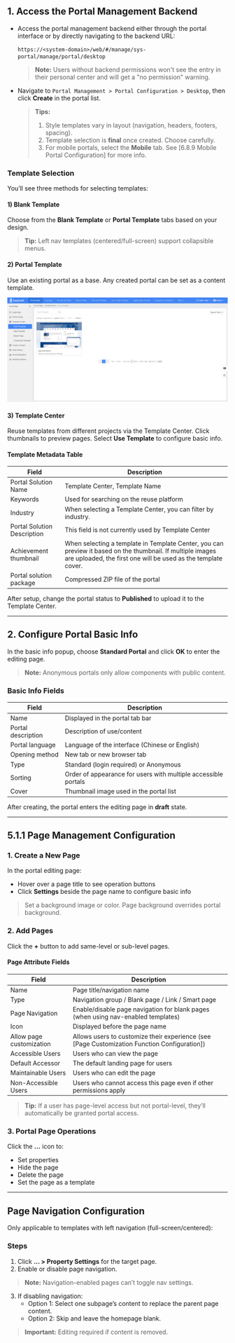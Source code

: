 ## 1. Access the Portal Management Backend

- Access the portal management backend either through the portal interface or by directly navigating to the backend URL:
  
  ```
  https://<system-domain>/web/#/manage/sys-portal/manage/portal/desktop
  ```

  > **Note:** Users without backend permissions won't see the entry in their personal center and will get a "no permission" warning.

- Navigate to `Portal Management > Portal Configuration > Desktop`, then click **Create** in the portal list.

  > **Tips:**
  > 1. Style templates vary in layout (navigation, headers, footers, spacing).
  > 2. Template selection is **final** once created. Choose carefully.
  > 3. For mobile portals, select the **Mobile** tab. See [6.8.9 Mobile Portal Configuration] for more info.

### Template Selection
You’ll see three methods for selecting templates:

#### 1) Blank Template
Choose from the **Blank Template** or **Portal Template** tabs based on your design.

> **Tip:** Left nav templates (centered/full-screen) support collapsible menus.

#### 2) Portal Template
Use an existing portal as a base. Any created portal can be set as a content template.
<div style={{ display: 'flex', justifyContent: 'left' }}>
  <img src="/img/5.1 Creating a Desktop Portal img 1.png" alt="Portal Diagram" width="800" />
</div>


#### 3) Template Center
Reuse templates from different projects via the Template Center. Click thumbnails to preview pages. Select **Use Template** to configure basic info.

#### Template Metadata Table

| Field                    | Description |
|--------------------------|-------------|
| Portal Solution Name     | Template Center, Template Name |
| Keywords                 | Used for searching on the reuse platform |
| Industry                 | When selecting a Template Center, you can filter by industry. |
| Portal Solution Description | This field is not currently used by Template Center |
| Achievement thumbnail    | When selecting a template in Template Center, you can preview it based on the thumbnail. If multiple images are uploaded, the first one will be used as the template cover. |
| Portal solution package  | Compressed ZIP file of the portal |

After setup, change the portal status to **Published** to upload it to the Template Center.

---

## 2. Configure Portal Basic Info

In the basic info popup, choose **Standard Portal** and click **OK** to enter the editing page.

> **Note:** Anonymous portals only allow components with public content.

### Basic Info Fields

| Field               | Description                                                                                 |
|--------------------|---------------------------------------------------------------------------------------------|
| Name               | Displayed in the portal tab bar                                                              |
| Portal description | Description of use/content                                                                  |
| Portal language    | Language of the interface (Chinese or English)                                              |
| Opening method     | New tab or new browser tab                                                                  |
| Type               | Standard (login required) or Anonymous                                                      |
| Sorting            | Order of appearance for users with multiple accessible portals                              |
| Cover              | Thumbnail image used in the portal list                                                     |

After creating, the portal enters the editing page in **draft** state.

---

## 5.1.1 Page Management Configuration

### 1. Create a New Page
In the portal editing page:
- Hover over a page title to see operation buttons
- Click **Settings** beside the page name to configure basic info

> Set a background image or color. Page background overrides portal background.

### 2. Add Pages
Click the **+** button to add same-level or sub-level pages.

#### Page Attribute Fields
| Field                   | Description                                                                                                             |
|------------------------|-------------------------------------------------------------------------------------------------------------------------|
| Name                   | Page title/navigation name                                                                                               |
| Type                   | Navigation group / Blank page / Link / Smart page                                                                        |
| Page Navigation        | Enable/disable page navigation for blank pages (when using nav-enabled templates)                                        |
| Icon                   | Displayed before the page name                                                                                           |
| Allow page customization | Allows users to customize their experience (see [Page Customization Function Configuration])                        |
| Accessible Users       | Users who can view the page                                                                                              |
| Default Accessor       | The default landing page for users                                                                                       |
| Maintainable Users     | Users who can edit the page                                                                                               |
| Non-Accessible Users   | Users who cannot access this page even if other permissions apply                                                        |

> **Tip:** If a user has page-level access but not portal-level, they’ll automatically be granted portal access.

### 3. Portal Page Operations
Click the **...** icon to:
- Set properties
- Hide the page
- Delete the page
- Set the page as a template

---

## Page Navigation Configuration

Only applicable to templates with left navigation (full-screen/centered):

### Steps
1. Click **... > Property Settings** for the target page.
2. Enable or disable page navigation.

> **Note:** Navigation-enabled pages can’t toggle nav settings.

3. If disabling navigation:
   - Option 1: Select one subpage’s content to replace the parent page content.
   - Option 2: Skip and leave the homepage blank.

> **Important:** Editing required if content is removed.
